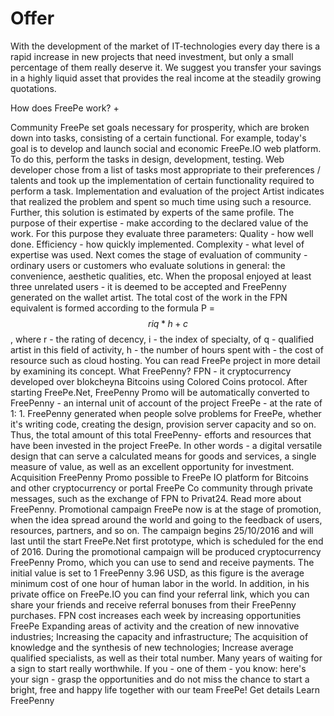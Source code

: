 # Offer

With the development of the market of IT-technologies every day there is a rapid increase in new projects that need investment, but only a small percentage of them really deserve it. We suggest you transfer your savings in a highly liquid asset that provides the real income at the steadily growing quotations.

How does FreePe work? +

Community FreePe set goals necessary for prosperity, which are broken down into tasks, consisting of a certain functional. For example, today's goal is to develop and launch social and economic FreePe.IO web platform. To do this, perform the tasks in design, development, testing. Web developer chose from a list of tasks most appropriate to their preferences / talents and took up the implementation of certain functionality required to perform a task.
Implementation and evaluation of the project
Artist indicates that realized the problem and spent so much time using such a resource. Further, this solution is estimated by experts of the same profile. The purpose of their expertise - make according to the declared value of the work. For this purpose they evaluate three parameters:
Quality - how well done.
Efficiency - how quickly implemented.
Complexity - what level of expertise was used.
Next comes the stage of evaluation of community - ordinary users or customers who evaluate solutions in general: the convenience, aesthetic qualities, etc. When the proposal enjoyed at least three unrelated users - it is deemed to be accepted and FreePenny generated on the wallet artist.
The total cost of the work in the FPN equivalent is formed according to the formula P = $$ riq * h + c $$, where r - the rating of decency, i - the index of specialty, of q - qualified artist in this field of activity, h - the number of hours spent with - the cost of resource such as cloud hosting.
You can read FreePe project in more detail by examining its concept.
What FreePenny?
FPN - it cryptocurrency developed over blokcheyna Bitcoins using Colored Coins protocol. After starting FreePe.Net, FreePenny Promo will be automatically converted to FreePenny - an internal unit of account of the project FreePe - at the rate of 1: 1. FreePenny generated when people solve problems for FreePe, whether it's writing code, creating the design, provision server capacity and so on. Thus, the total amount of this total FreePenny- efforts and resources that have been invested in the project FreePe.
In other words - a digital versatile design that can serve a calculated means for goods and services, a single measure of value, as well as an excellent opportunity for investment. Acquisition FreePenny Promo possible to FreePe IO platform for Bitcoins and other cryptocurrency or portal FreePe Co community through private messages, such as the exchange of FPN to Privat24.
Read more about FreePenny.
Promotional campaign
FreePe now is at the stage of promotion, when the idea spread around the world and going to the feedback of users, resources, partners, and so on. The campaign begins 25/10/2016 and will last until the start FreePe.Net first prototype, which is scheduled for the end of 2016. During the promotional campaign will be produced cryptocurrency FreePenny Promo, which you can use to send and receive payments. The initial value is set to 1 FreePenny 3.96 USD, as this figure is the average minimum cost of one hour of human labor in the world. In addition, in his private office on FreePe.IO you can find your referral link, which you can share your friends and receive referral bonuses from their FreePenny purchases.
FPN cost increases each week by increasing opportunities FreePe
Expanding areas of activity and the creation of new innovative industries;
Increasing the capacity and infrastructure;
The acquisition of knowledge and the synthesis of new technologies;
Increase average qualified specialists, as well as their total number.
Many years of waiting for a sign to start really worthwhile. If you - one of them - you know: here's your sign - grasp the opportunities and do not miss the chance to start a bright, free and happy life together with our team FreePe!
Get details Learn FreePenny